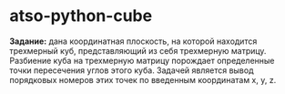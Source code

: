 # atso-python-cube

**Задание:** дана координатная плоскость, на которой находится трехмерный куб, представляющий из себя трехмерную матрицу. Разбиение куба на трехмерную матрицу порождает определенные точки пересечения углов этого куба. Задачей является вывод порядковых номеров этих точек по введенным координатам x, y, z.

